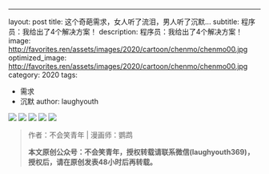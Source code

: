 ---
layout: post
title: 这个奇葩需求，女人听了流泪，男人听了沉默...
subtitle: 程序员：我给出了4个解决方案！
description: 程序员：我给出了4个解决方案！
image: http://favorites.ren/assets/images/2020/cartoon/chenmo/chenmo00.jpg
optimized_image: http://favorites.ren/assets/images/2020/cartoon/chenmo/chenmo00.jpg
category: 2020
tags:
  - 需求
  - 沉默
author: laughyouth




![](http://favorites.ren/assets/images/2020/cartoon/chenmo/chenmo01.jpg)
![](http://favorites.ren/assets/images/2020/cartoon/chenmo/chenmo02.jpg)
![](http://favorites.ren/assets/images/2020/cartoon/chenmo/chenmo03.jpg)
![](http://favorites.ren/assets/images/2020/cartoon/chenmo/chenmo04.jpg)
![](http://favorites.ren/assets/images/2020/cartoon/chenmo/chenmo05.jpg)

>作者：不会笑青年 | 漫画师：鹦鹉
>
>**本文原创公众号：不会笑青年，授权转载请联系微信(laughyouth369)，授权后，请在原创发表48小时后再转载。**


